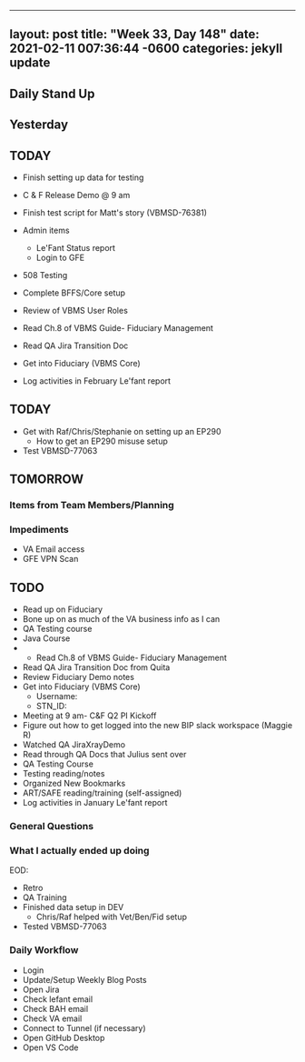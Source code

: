
---
layout: post
title:  "Week 33, Day 148"
date:   2021-02-11 007:36:44 -0600
categories: jekyll update
---

## Daily Stand Up
## Yesterday
## TODAY
* Finish setting up data for testing
* C & F Release Demo @ 9 am
* Finish test script for Matt's story (VBMSD-76381)
* Admin items
  * Le'Fant Status report
  * Login to GFE
* 508 Testing
* Complete BFFS/Core setup

* Review of VBMS User Roles
* Read Ch.8 of VBMS Guide- Fiduciary Management
* Read QA Jira Transition Doc 
* Get into Fiduciary (VBMS Core)
* Log activities in February Le'fant report

## TODAY
* Get with Raf/Chris/Stephanie on setting up an EP290
  * How to get an EP290 misuse setup
* Test VBMSD-77063

## TOMORROW

### Items from Team Members/Planning

### Impediments
* VA Email access
* GFE VPN Scan

## TODO
* Read up on Fiduciary
* Bone up on as much of the VA business info as I can
* QA Testing course
* Java Course
* * Read Ch.8 of VBMS Guide- Fiduciary Management
* Read QA Jira Transition Doc from Quita
* Review Fiduciary Demo notes
* Get into Fiduciary (VBMS Core)
  * Username: 
  * STN_ID:
* Meeting at 9 am- C&F Q2 PI Kickoff
* Figure out how to get logged into the new BIP slack workspace (Maggie R)
* Watched QA JiraXrayDemo 
* Read through QA Docs that Julius sent over
* QA Testing Course
* Testing reading/notes
* Organized New Bookmarks
* ART/SAFE reading/training (self-assigned)
* Log activities in January Le'fant report

### General Questions  

### What I actually ended up doing
EOD:
* Retro
* QA Training
* Finished data setup in DEV
  * Chris/Raf helped with Vet/Ben/Fid setup
* Tested VBMSD-77063

### Daily Workflow
* Login
* Update/Setup Weekly Blog Posts
* Open Jira
* Check lefant email
* Check BAH email
* Check VA email
* Connect to Tunnel (if necessary)
* Open GitHub Desktop
* Open VS Code